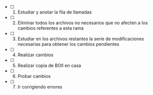  - [ ] 1. Estudiar y anotar la fila de llamadas
 - [ ] 2. Eliminar todos los archivos no necesarios que no afecten a los cambios referentes a esta rama
 - [ ] 3. Estudiar en los archivos restantes la serie de modificaciones necesarias para obtener los cambios pendientes
 - [ ] 4. Realizar cambios
 - [ ] 5. Realizar copia de BOII en casa
 - [ ] 6. Probar cambios
 - [ ] 7. Ir corrigiendo errores